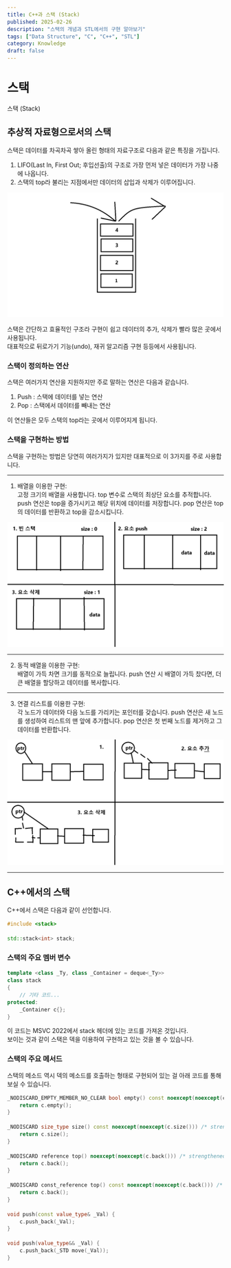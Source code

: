 ```yaml
---
title: C++과 스택 (Stack)
published: 2025-02-26
description: "스택의 개념과 STL에서의 구현 알아보기"
tags: ["Data Structure", "C", "C++", "STL"]
category: Knowledge
draft: false
---
```


# 스택

스택 (Stack)

## 추상적 자료형으로서의 스택

스택은 데이터를 차곡차곡 쌓아 올린 형태의 자료구조로 다음과 같은 특징을 가집니다.  

1. LIFO(Last In, First Out; 후입선출)의 구조로 가장 먼저 넣은 데이터가 가장 나중에 나옵니다.
2. 스택의 top라 불리는 지점에서만 데이터의 삽입과 삭제가 이루어집니다.  

![스택](./스택.jpg)

스택은 간단하고 효율적인 구조라 구현이 쉽고 데이터의 추가, 삭제가 빨라 많은 곳에서 사용됩니다.  
대표적으로 뒤로가기 기능(undo), 재귀 알고리즘 구현 등등에서 사용됩니다.  

### 스택이 정의하는 연산

스택은 여러가지 연산을 지원하지만 주로 말하는 연산은 다음과 같습니다.

1. Push : 스택에 데이터를 넣는 연산
2. Pop : 스택에서 데이터를 빼내는 연산  

이 연산들은 모두 스택의 top라는 곳에서 이루어지게 됩니다.


### 스택을 구현하는 방법

스택을 구현하는 방법은 당연히 여러가지가 있지만 대표적으로 이 3가지를 주로 사용합니다.  

---

1. 배열을 이용한 구현:  
고정 크기의 배열을 사용합니다.
top 변수로 스택의 최상단 요소를 추적합니다.
push 연산은 top을 증가시키고 해당 위치에 데이터를 저장합니다.
pop 연산은 top의 데이터를 반환하고 top을 감소시킵니다.

![스택배열구현](./스택배열구현.jpg)

---

2. 동적 배열을 이용한 구현:  
배열이 가득 차면 크기를 동적으로 늘립니다.
push 연산 시 배열이 가득 찼다면, 더 큰 배열을 할당하고 데이터를 복사합니다.

---

3. 연결 리스트를 이용한 구현:  
각 노드가 데이터와 다음 노드를 가리키는 포인터를 갖습니다.
push 연산은 새 노드를 생성하여 리스트의 맨 앞에 추가합니다.
pop 연산은 첫 번째 노드를 제거하고 그 데이터를 반환합니다.

![스택연결리스트구현](./스택연결리스트구현.jpg)

---

## C++에서의 스택 

C++에서 스택은 다음과 같이 선언합니다.

```cpp
#include <stack>

std::stack<int> stack;
```

### 스택의 주요 멤버 변수

```cpp
template <class _Ty, class _Container = deque<_Ty>>
class stack
{
    // 기타 코드...
protected:
    _Container c{};
}
```

이 코드는 MSVC 2022에서 stack 헤더에 있는 코드를 가져온 것입니다.  
보이는 것과 같이 스택은 덱을 이용하여 구현하고 있는 것을 볼 수 있습니다.  

### 스택의 주요 메서드 

스택의 메소드 역시 덱의 메소드를 호출하는 형태로 구현되어 있는 걸 아래 코드를 통해 보실 수 있습니다.  

```cpp
_NODISCARD_EMPTY_MEMBER_NO_CLEAR bool empty() const noexcept(noexcept(c.empty())) /* strengthened */ {
    return c.empty();
}

_NODISCARD size_type size() const noexcept(noexcept(c.size())) /* strengthened */ {
    return c.size();
}

_NODISCARD reference top() noexcept(noexcept(c.back())) /* strengthened */ {
    return c.back();
}

_NODISCARD const_reference top() const noexcept(noexcept(c.back())) /* strengthened */ {
    return c.back();
}

void push(const value_type& _Val) {
    c.push_back(_Val);
}

void push(value_type&& _Val) {
    c.push_back(_STD move(_Val));
}
```